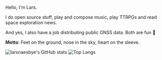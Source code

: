 Hello, I'm Lars.

I do open source stuff, play and compose music, play TTRPGs and read space exploration news.

And yes, I also have a job distributing public GNSS data. Both are fun 🎡

__Motto__: Feet on the ground, nose in the sky, heart on the sleeve.

![larsnaesbye's GitHub stats](https://github-readme-stats.vercel.app/api?username=larsnaesbye&count_private=true&show_icons=true&theme=tokyonight&include_all_commits=true&hide_title=true&cache_seconds=1800) ![Top Langs](https://github-readme-stats.vercel.app/api/top-langs/?username=larsnaesbye&layout=compact&theme=tokyonight)
